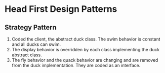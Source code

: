 Head First Design Patterns
=====================
Strategy Pattern
---------------------
1. Coded the client, the abstract duck class. The swim behavior is constant and all ducks can swim.
2. The display behavior is overridden by each class implementing the duck abstract class.
3. The fly behavior and the quack behavior are changing and are removed from the duck implementation. They are coded as an interface.


